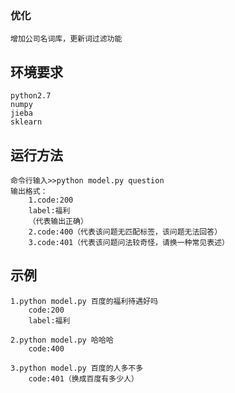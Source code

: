 ### 优化
	增加公司名词库，更新词过滤功能
## 环境要求
	python2.7
	numpy
	jieba
	sklearn

## 运行方法
	命令行输入>>python model.py question
	输出格式：
		1.code:200
		label:福利
		（代表输出正确）
		2.code:400（代表该问题无匹配标签，该问题无法回答）
		3.code:401（代表该问题问法较奇怪，请换一种常见表述）

## 示例
	1.python model.py 百度的福利待遇好吗
		code:200
		label:福利

	2.python model.py 哈哈哈
		code:400

	3.python model.py 百度的人多不多
		code:401（换成百度有多少人）
